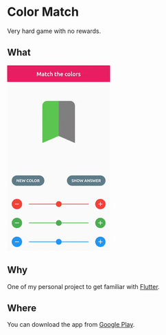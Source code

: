 # Color Match

Very hard game with no rewards.

## What
![App interaction](https://raw.githubusercontent.com/mivoligo/resources/master/color_match_interaction.gif)

## Why
One of my personal project to get familiar with [Flutter](https://flutter.dev "Flutter website").

## Where
You can download the app from [Google Play](https://play.google.com/store/apps/details?id=org.mivoligo.color_match).
  
